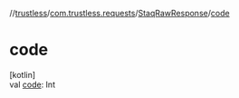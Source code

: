 //[trustless](../../../index.md)/[com.trustless.requests](../index.md)/[StaqRawResponse](index.md)/[code](code.md)

# code

[kotlin]\
val [code](code.md): Int
